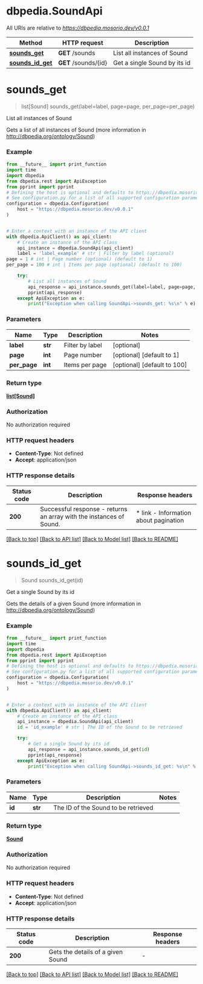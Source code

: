 # dbpedia.SoundApi

All URIs are relative to *https://dbpedia.mosorio.dev/v0.0.1*

Method | HTTP request | Description
------------- | ------------- | -------------
[**sounds_get**](SoundApi.md#sounds_get) | **GET** /sounds | List all instances of Sound
[**sounds_id_get**](SoundApi.md#sounds_id_get) | **GET** /sounds/{id} | Get a single Sound by its id


# **sounds_get**
> list[Sound] sounds_get(label=label, page=page, per_page=per_page)

List all instances of Sound

Gets a list of all instances of Sound (more information in http://dbpedia.org/ontology/Sound)

### Example

```python
from __future__ import print_function
import time
import dbpedia
from dbpedia.rest import ApiException
from pprint import pprint
# Defining the host is optional and defaults to https://dbpedia.mosorio.dev/v0.0.1
# See configuration.py for a list of all supported configuration parameters.
configuration = dbpedia.Configuration(
    host = "https://dbpedia.mosorio.dev/v0.0.1"
)


# Enter a context with an instance of the API client
with dbpedia.ApiClient() as api_client:
    # Create an instance of the API class
    api_instance = dbpedia.SoundApi(api_client)
    label = 'label_example' # str | Filter by label (optional)
page = 1 # int | Page number (optional) (default to 1)
per_page = 100 # int | Items per page (optional) (default to 100)

    try:
        # List all instances of Sound
        api_response = api_instance.sounds_get(label=label, page=page, per_page=per_page)
        pprint(api_response)
    except ApiException as e:
        print("Exception when calling SoundApi->sounds_get: %s\n" % e)
```

### Parameters

Name | Type | Description  | Notes
------------- | ------------- | ------------- | -------------
 **label** | **str**| Filter by label | [optional] 
 **page** | **int**| Page number | [optional] [default to 1]
 **per_page** | **int**| Items per page | [optional] [default to 100]

### Return type

[**list[Sound]**](Sound.md)

### Authorization

No authorization required

### HTTP request headers

 - **Content-Type**: Not defined
 - **Accept**: application/json

### HTTP response details
| Status code | Description | Response headers |
|-------------|-------------|------------------|
**200** | Successful response - returns an array with the instances of Sound. |  * link - Information about pagination <br>  |

[[Back to top]](#) [[Back to API list]](../README.md#documentation-for-api-endpoints) [[Back to Model list]](../README.md#documentation-for-models) [[Back to README]](../README.md)

# **sounds_id_get**
> Sound sounds_id_get(id)

Get a single Sound by its id

Gets the details of a given Sound (more information in http://dbpedia.org/ontology/Sound)

### Example

```python
from __future__ import print_function
import time
import dbpedia
from dbpedia.rest import ApiException
from pprint import pprint
# Defining the host is optional and defaults to https://dbpedia.mosorio.dev/v0.0.1
# See configuration.py for a list of all supported configuration parameters.
configuration = dbpedia.Configuration(
    host = "https://dbpedia.mosorio.dev/v0.0.1"
)


# Enter a context with an instance of the API client
with dbpedia.ApiClient() as api_client:
    # Create an instance of the API class
    api_instance = dbpedia.SoundApi(api_client)
    id = 'id_example' # str | The ID of the Sound to be retrieved

    try:
        # Get a single Sound by its id
        api_response = api_instance.sounds_id_get(id)
        pprint(api_response)
    except ApiException as e:
        print("Exception when calling SoundApi->sounds_id_get: %s\n" % e)
```

### Parameters

Name | Type | Description  | Notes
------------- | ------------- | ------------- | -------------
 **id** | **str**| The ID of the Sound to be retrieved | 

### Return type

[**Sound**](Sound.md)

### Authorization

No authorization required

### HTTP request headers

 - **Content-Type**: Not defined
 - **Accept**: application/json

### HTTP response details
| Status code | Description | Response headers |
|-------------|-------------|------------------|
**200** | Gets the details of a given Sound |  -  |

[[Back to top]](#) [[Back to API list]](../README.md#documentation-for-api-endpoints) [[Back to Model list]](../README.md#documentation-for-models) [[Back to README]](../README.md)


